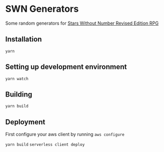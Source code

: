 # SWN Generators

Some random generators for [Stars Without Number Revised Edition RPG](https://www.drivethrurpg.com/product/226996/Stars-Without-Number-Revised-Edition)

## Installation

`yarn`

## Setting up development environment

`yarn watch`

## Building

`yarn build`

## Deployment

First configure your aws client by running `aws configure`

`yarn build`
`serverless client deploy`
